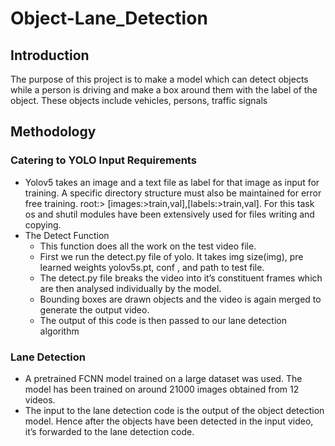 # Object-Lane_Detection

## Introduction
The purpose of this project is to make a model which can detect objects while a person is driving and make a box around them with the label of the object. These objects include vehicles, persons, traffic signals 

## Methodology
### Catering to YOLO Input Requirements
- Yolov5 takes an image and a text file as label for that image as input for training. A specific directory structure must also be maintained for error free training.
root:> [images:>train,val],[labels:>train,val]. For this task os and shutil modules have been extensively used for files writing and copying.
- The Detect Function
  - This function does all the work on the test video file.
  - First we run the detect.py file of yolo. It takes img size(img), pre learned weights yolov5s.pt, conf , and path to test file.
  - The detect.py file breaks the video into it’s constituent frames which are then analysed individually by the model.
  - Bounding boxes are drawn objects and the video is again merged to generate the output video.
  - The output of this  code is then passed to our lane detection algorithm 

### Lane Detection 
- A pretrained FCNN model trained on a large dataset was used. The model has been trained on around 21000 images obtained from 12 videos.
- The input to the lane detection code is the output of the object detection model. Hence after the objects have been detected in the input video, it’s forwarded to the lane detection code.

